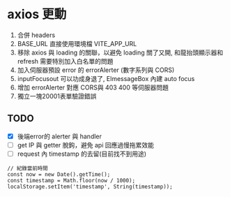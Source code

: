 # axios 更動

1. 合併 headers
2. BASE_URL 直接使用環境檔 VITE_APP_URL
3. 移除 axios 與 loading 的關聯，以避免 loading 關了又開, 和龍抬頭顯示器和 refresh 需要特別加入白名單的問題
4. 加入伺服器預設 error 的 errorAlerter (數字系列與 CORS)
5. inputFocusout 可以功成身退了, ElmessageBox 內建 auto focus
6. 增加 errorAlerter 對應 CORS與 403 400 等伺服器問題
7. 獨立一塊20001表單驗證錯誤

## TODO

- [X] 後端error的 alerter 與 handler
- [ ] get IP 與 getter 脫鉤，避免 api 回應過慢拖累效能
- [ ] request 內 timestamp 的去留(目前找不到用途)

```
// 紀錄當前時間
const now = new Date().getTime();
const timestamp = Math.floor(now / 1000);
localStorage.setItem('timestamp', String(timestamp));
```
